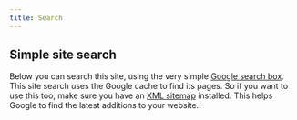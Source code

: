 ```yaml
---
title: Search
---
```

## Simple site search

Below you can search this site, using the very simple [Google search box](/without-plugin/search-google). This site search uses the Google cache to find its pages. So if you want to use this too, make sure you have an [XML sitemap](/without-plugin/sitemap) installed. This helps Google to find the latest additions to your website..